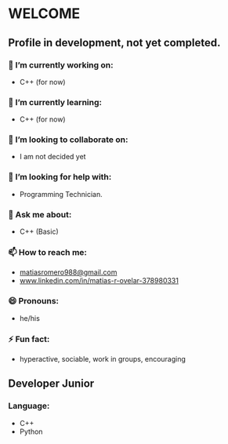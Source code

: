 # WELCOME

## Profile in development, not yet completed.

### 🔭 I’m currently working on:
- C++ (for now)

### 🌱 I’m currently learning:
- C++ (for now)

### 👯 I’m looking to collaborate on:
- I am not decided yet

### 🤔 I’m looking for help with:
- Programming Technician.

### 💬 Ask me about:
- C++ (Basic)

### 📫 How to reach me:
- matiasromero988@gmail.com
- www.linkedin.com/in/matias-r-ovelar-378980331

### 😄 Pronouns:
- he/his

### ⚡ Fun fact:
- hyperactive, sociable, work in groups, encouraging

## Developer Junior

### Language:
- C++
- Python
